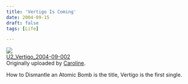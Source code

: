 ```yaml
---
title: 'Vertigo Is Coming'
date: 2004-09-15
draft: false
tags: [Life]

---
```


[![](http://www.flickr.com/photos/445623_m.jpg)](http://www.flickr.com/photo.gne?id=445623 "photo sharing")  
[U2\_Vertigo\_2004-09-002](http://www.flickr.com/photo.gne?id=445623)  
Originally uploaded by [Caroline](http://www.flickr.com/people/caroline/).  

How to Dismantle an Atomic Bomb is the title, Vertigo is the first single.